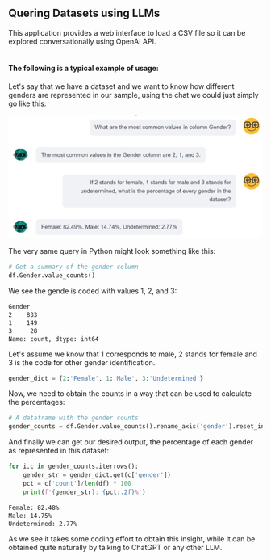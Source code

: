 ## Quering Datasets using LLMs

This application provides a web interface to load a CSV file so it can be explored conversationally using OpenAI API.
<br>&nbsp;<br>

#### The following is a typical example of usage:<br>
Let's say that we have a dataset and we want to know how different genders are represented in our sample, using the chat we could just simply go like this: 

<img src="https://github.com/raul-arrabales/LLM_Dataset_Quering/blob/main/media/QG_ChatGPT.JPG" width="520">

The very same query in Python might look something like this: 

```python
# Get a summary of the gender column
df.Gender.value_counts()
```
We see the gende is coded with values 1, 2, and 3:
```
Gender
2    833
1    149
3     28
Name: count, dtype: int64
```
Let's assume we know that 1 corresponds to male, 2 stands for female and 3 is the code for other gender identification.
```python
gender_dict = {2:'Female', 1:'Male', 3:'Undetermined'}
```
Now, we need to obtain the counts in a way that can be used to calculate the percentages:
```python
# A dataframe with the gender counts
gender_counts = df.Gender.value_counts().rename_axis('gender').reset_index(name='count')
```
And finally we can get our desired output, the percentage of each gender as represented in this dataset: 
```python
for i,c in gender_counts.iterrows():
    gender_str = gender_dict.get(c['gender'])
    pct = c['count']/len(df) * 100
    print(f'{gender_str}: {pct:.2f}%')
```
```
Female: 82.48%
Male: 14.75%
Undetermined: 2.77%
```
As we see it takes some coding effort to obtain this insight, while it can be obtained quite naturally by talking to ChatGPT or any other LLM. 

